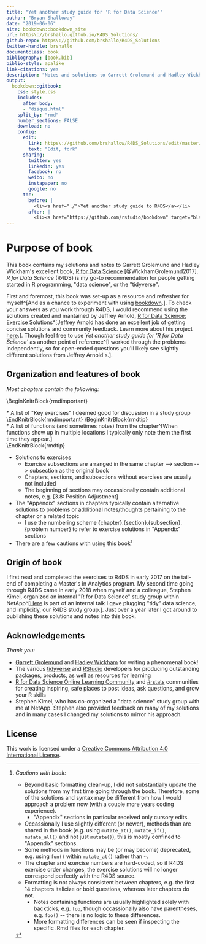 ```yaml
--- 
title: "Yet another study guide for 'R for Data Science'"
author: "Bryan Shalloway"
date: "2019-06-06"
site: bookdown::bookdown_site
url: https\://brshallo.github.io/R4DS_Solutions/
github-repo: https\://github.com/brshallo/R4DS_Solutions
twitter-handle: brshallo
documentclass: book
bibliography: [book.bib]
biblio-style: apalike
link-citations: yes
description: "Notes and solutions to Garrett Grolemund and Hadley Wickham's 'R for Data Science'"
output:
  bookdown::gitbook:
    css: style.css
    includes:
      after_body: 
      - "disqus.html"
    split_by: "rmd"
    number_sections: FALSE
    download: no
    config:
      edit:
        link: https\://github.com/brshallow/R4DS_Solutions/edit/master/%s
        text: "Edit, fork"
      sharing:
        twitter: yes
        linkedin: yes
        facebook: no
        weibo: no
        instapaper: no
        google: no
      toc:
        before: |
          <li><a href="./">Yet another study guide to R4DS</a></li>
        after: |
          <li><a href="https://github.com/rstudio/bookdown" target="blank">Published with bookdown</a></li>
---
```


# Purpose of book

This book contains my solutions and notes to Garrett Grolemund and Hadley Wickham's excellent book, [R for Data Science](https://r4ds.had.co.nz/) [@WickhamGrolemund2017]. *R for Data Science* (R4DS) is my go-to recommendation for people getting started in R programming, "data science", or the "tidyverse".

First and foremost, this book was set-up as a resource and refresher for myself^[And as a chance to experiment with using [bookdown](https://bookdown.org/).]. To check your answers as you work through R4DS, I would recommend using the solutions created and mantained by Jeffrey Arnold, [R for Data Science: Exercise Solutions](https://jrnold.github.io/r4ds-exercise-solutions/)^[Jeffrey Arnold has done an excellent job of getting concise solutions and community feedback. Learn more about his project [here](https://resources.rstudio.com/rstudio-conf-2019/solving-r-for-data-science).]. Though feel free to use *Yet another study guide for 'R for Data Science'* as another point of reference^[I worked through the problems independently, so for open-ended questions you'll likely see slightly different solutions from Jeffrey Arnold's.].

## Organization and features of book

*Most chapters contain the following:*

\BeginKnitrBlock{rmdimportant}<div class="rmdimportant">* A list of "Key exercises" I deemed good for discussion in a study group  </div>\EndKnitrBlock{rmdimportant}
\BeginKnitrBlock{rmdtip}<div class="rmdtip">* A list of functions (and sometimes notes) from the chapter^[When functions show up in multiple locations I typically only note them the first time they appear.]  </div>\EndKnitrBlock{rmdtip}
* Solutions to exercises 
    * Exercise subsections are arranged in the same chapter --> section --> subsection as the original book
    * Chapters, sections, and subsections without exercises are usually not included
    * The beginning of sections may occassionally contain additional notes, e.g. [3.8: Position Adjustment]
* The "Appendix" sections in chapters typically contain alternative solutions to problems or additional notes/thoughts pertaining to the chapter or a related topic
    * I use the numbering scheme {chapter}.{section}.{subsection}.{problem number} to refer to exercise solutions in "Appendix" sections
* There are a few cautions with using this book[^Caution]


[^Caution]: *Cautions with book:*  
    * Beyond basic formatting clean-up, I did not substantially update the solutions from my first time going through the book. Therefore, some of the solutions and syntax may be different from how I would approach a problem now (with a couple more years coding experience). 
        * "Appendix" sections in particular received only cursory edits.  
    * Occassionally I use slightly different (or newer), methods than are shared in the book (e.g. using `mutate_at()`, `mutate_if()`, `mutate_all()` and not just `mutate()`), this is mostly confined to "Appendix" sections.  
    * Some methods in functions may be (or may become) deprecated, e.g. using `fun()` within `mutate_at()` rather than `~`.  
    * The chapter and exercise numbers are hard-coded, so if R4DS exercise order changes, the exercise solutions will no longer correspond perfectly with the R4DS source.  
    * Formatting is not always consistent between chapters, e.g. the first 14 chapters italicize or bold questions, whereas later chapters do not.  
        * Notes containing functions are usually highlighted solely with backticks, e.g. `foo`, though occassionally also have parentheses, e.g. `foo()` -- there is no logic to these differences.  
        * More formatting differences can be seen if inspecting the specific .Rmd files for each chapter.  

## Origin of book

I first read and completed the exercises to R4DS in early 2017 on the tail-end of completing a Master's in Analytics program. My second time going through R4DS came in early 2018 when myself and a colleague, Stephen Kimel, organized an internal "R for Data Science" study group within NetApp^[[Here](https://youtu.be/eeCELJNWEuw) is part of an internal talk I gave plugging "tidy" data science, and implicitly, our R4DS study group.].  Just over a year later I got around to publishing these solutions and notes into this book.

## Acknowledgements

*Thank you:*

* [Garrett Grolemund](https://twitter.com/StatGarrett) and [Hadley Wickham](https://twitter.com/hadleywickham) for writing a phenomenal book!
* The various [tidyverse](https://www.tidyverse.org/) and [RStudio](https://www.rstudio.com/) developers for producing outstanding packages, products, as well as resources for learning
* [R for Data Science Online Learning Community](https://www.rfordatasci.com/) and [#rstats](https://twitter.com/hashtag/rstats?src=hash&lang=en) communities for creating inspiring, safe places to post ideas, ask questions, and grow your R skills
* Stephen Kimel, who has co-organized a "data science" study group with me at NetApp. Stephen also provided feedback on many of my solutions and in many cases I changed my solutions to mirror his approach.

## License

This work is licensed under a <a rel="license" href="https://creativecommons.org/licenses/by/4.0/">Creative Commons Attribution 4.0 International License</a>.
